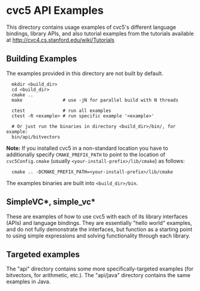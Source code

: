 # cvc5 API Examples

This directory contains usage examples of cvc5's different language
bindings, library APIs, and also tutorial examples from the tutorials
available at http://cvc4.cs.stanford.edu/wiki/Tutorials

## Building Examples

The examples provided in this directory are not built by default.

```
  mkdir <build_dir>
  cd <build_dir>
  cmake ..
  make               # use -jN for parallel build with N threads

  ctest              # run all examples
  ctest -R <example> # run specific example '<example>'

  # Or just run the binaries in directory <build_dir>/bin/, for example:
  bin/api/bitvectors
```

**Note:** If you installed cvc5 in a non-standard location you have to
additionally specify `CMAKE_PREFIX_PATH` to point to the location of
`cvc5Config.cmake` (usually `<your-install-prefix>/lib/cmake`) as follows:

```
  cmake .. -DCMAKE_PREFIX_PATH=<your-install-prefix>/lib/cmake
```

The examples binaries are built into `<build_dir>/bin`.

## SimpleVC*, simple_vc*

These are examples of how to use cvc5 with each of its library
interfaces (APIs) and language bindings.  They are essentially "hello
world" examples, and do not fully demonstrate the interfaces, but
function as a starting point to using simple expressions and solving
functionality through each library.

## Targeted examples

The "api" directory contains some more specifically-targeted
examples (for bitvectors, for arithmetic, etc.).  The "api/java"
directory contains the same examples in Java.

